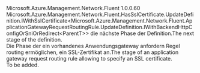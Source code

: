 <Type Name="IWithSslCertificate&lt;ParentT&gt;" FullName="Microsoft.Azure.Management.Network.Fluent.ApplicationGatewayRequestRoutingRule.UpdateDefinition.IWithSslCertificate&lt;ParentT&gt;">
  <TypeSignature Language="C#" Value="public interface IWithSslCertificate&lt;ParentT&gt; : Microsoft.Azure.Management.Network.Fluent.HasSslCertificate.UpdateDefinition.IWithSslCertificate&lt;Microsoft.Azure.Management.Network.Fluent.ApplicationGatewayRequestRoutingRule.UpdateDefinition.IWithBackendHttpConfigOrSniOrRedirect&lt;ParentT&gt;&gt;" />
  <TypeSignature Language="ILAsm" Value=".class public interface auto ansi abstract IWithSslCertificate`1&lt;ParentT&gt; implements class Microsoft.Azure.Management.Network.Fluent.HasSslCertificate.UpdateDefinition.IWithSslCertificate`1&lt;class Microsoft.Azure.Management.Network.Fluent.ApplicationGatewayRequestRoutingRule.UpdateDefinition.IWithBackendHttpConfigOrSniOrRedirect`1&lt;!ParentT&gt;&gt;" />
  <TypeSignature Language="DocId" Value="T:Microsoft.Azure.Management.Network.Fluent.ApplicationGatewayRequestRoutingRule.UpdateDefinition.IWithSslCertificate`1" />
  <TypeSignature Language="VB.NET" Value="Public Interface IWithSslCertificate(Of ParentT)&#xA;Implements IWithSslCertificate(Of IWithBackendHttpConfigOrSniOrRedirect(Of ParentT))" />
  <TypeSignature Language="F#" Value="type IWithSslCertificate&lt;'ParentT&gt; = interface&#xA;    interface IWithSslCertificate&lt;IWithBackendHttpConfigOrSniOrRedirect&lt;'ParentT&gt;&gt;" />
  <AssemblyInfo>
    <AssemblyName>Microsoft.Azure.Management.Network.Fluent</AssemblyName>
    <AssemblyVersion>1.0.0.60</AssemblyVersion>
  </AssemblyInfo>
  <TypeParameters>
    <TypeParameter Name="ParentT" />
  </TypeParameters>
  <Interfaces>
    <Interface>
      <InterfaceName>Microsoft.Azure.Management.Network.Fluent.HasSslCertificate.UpdateDefinition.IWithSslCertificate&lt;Microsoft.Azure.Management.Network.Fluent.ApplicationGatewayRequestRoutingRule.UpdateDefinition.IWithBackendHttpConfigOrSniOrRedirect&lt;ParentT&gt;&gt;</InterfaceName>
    </Interface>
  </Interfaces>
  <Docs>
    <typeparam name="ParentT"><span data-ttu-id="5d32a-101">die nächste Phase der Definition.</span><span class="sxs-lookup"><span data-stu-id="5d32a-101">The next stage of the definition.</span></span></typeparam>
    <summary>
            <span data-ttu-id="5d32a-102">Die Phase der ein vorhandenes Anwendungsgateway anfordern Regel routing ermöglichen, ein SSL-Zertifikat an.</span><span class="sxs-lookup"><span data-stu-id="5d32a-102">The stage of an application gateway request routing rule allowing to specify an SSL certificate.</span></span>
            </summary>
    <remarks>To be added.</remarks>
  </Docs>
  <Members />
</Type>